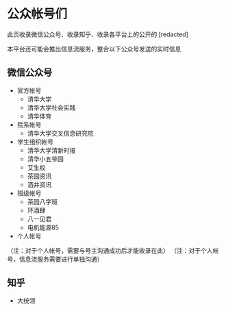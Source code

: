 # 公众帐号们

此页收录微信公众号、收录知乎、收录各平台上的公开的 [redacted]

本平台还可能会推出信息流服务，整合以下公众号发送的实时信息

## 微信公众号

* 官方帐号
  - 清华大学
  - 清华大学社会实践
  - 清华体育
* 院系帐号
  - 清华大学交叉信息研究院
* 学生组织帐号
  - 清华大学清新时报
  - 清华小五爷园
  - 艾生权
  - 茶园资讯
  - 酒井资讯
* 班级帐号
  - 茶园八字班
  - 环酒肆
  - 八一见君
  - 电机能源85
* 个人帐号

（注：对于个人帐号，需要与号主沟通成功后才能收录在此）
（注：对于个人帐号，信息流服务需要进行单独沟通）

## 知乎

* 大统领
